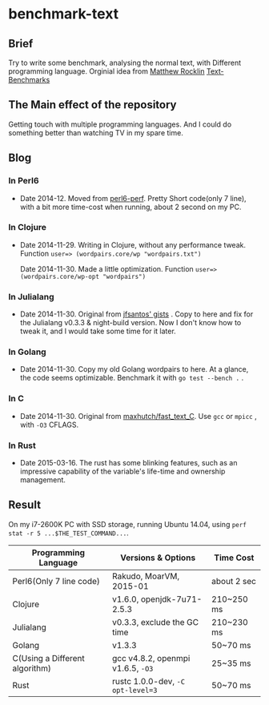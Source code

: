 # benchmark-text

## Brief
Try to write some benchmark, analysing the normal text, 
with Different programming language. Orginial idea from [Matthew Rocklin](https://github.com/mrocklin/) [Text-Benchmarks](http://matthewrocklin.com/blog/work/2014/01/13/Text-Benchmarks/)

## The Main effect of the repository
Getting touch with multiple programming languages. And I could do something better than watching TV in my spare time. 

## Blog

### In Perl6
- Date 2014-12. Moved from [perl6-perf](https://github.com/yeahnoob/perl6-perf). Pretty Short code(only 7 line), with a bit more time-cost when running, about 2 second on my PC.


### In Clojure
- Date 2014-11-29. Writing in Clojure, without any performance tweak. Function `user=> (wordpairs.core/wp "wordpairs.txt")`

    Date 2014-11-30. Made a little optimization. Function `user=> (wordpairs.core/wp-opt "wordpairs")`

### In Julialang
- Date 2014-11-30. Original from [jfsantos' gists](https://gist.github.com/jfsantos/8412953) . Copy to here and fix for the Julialang v0.3.3 & night-build version. Now I don't know how to tweak it, and I would take some time for it later.

### In Golang
- Date 2014-11-30. Copy my old Golang wordpairs to here. At a glance, the code seems optimizable. Benchmark it with `go test --bench .` .

### In C
- Date 2014-11-30. Original from [maxhutch/fast_text_C](https://github.com/maxhutch/fast_text_C). Use `gcc` or `mpicc` , with `-O3` CFLAGS.

### In Rust
- Date 2015-03-16. The rust has some blinking features, such as an impressive capability of the variable's life-time and ownership management.

## Result
On my i7-2600K PC with SSD storage, running Ubuntu 14.04, using `perf stat -r 5 ...$THE_TEST_COMMAND...`.

|Programming Language | Versions & Options | Time Cost |
| ------- | ------- | ------- |
|Perl6(Only 7 line code)| Rakudo, MoarVM, 2015-01 | about 2 sec |
|Clojure| v1.6.0, openjdk-7u71-2.5.3 | 210~250 ms |
|Julialang| v0.3.3, exclude the GC time | 210~230 ms |
|Golang | v1.3.3 | 50~70 ms |
|C(Using a Different algorithm) | gcc v4.8.2, openmpi v1.6.5, `-O3` | 25~35 ms |
|Rust | rustc 1.0.0-dev, `-C opt-level=3` | 50~70 ms |

